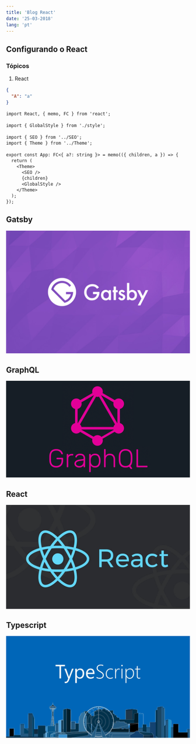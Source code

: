 ```yaml
---
title: 'Blog React'
date: '25-03-2018'
lang: 'pt'
---
```


## Configurando o React

### Tópicos

1. React

```json
{
  "A": "a"
}
```

```tsx
import React, { memo, FC } from 'react';

import { GlobalStyle } from './style';

import { SEO } from '../SEO';
import { Theme } from '../Theme';

export const App: FC<{ a?: string }> = memo(({ children, a }) => {
  return (
    <Theme>
      <SEO />
      {children}
      <GlobalStyle />
    </Theme>
  );
});
```

## Gatsby

![Gatsby](./images/gatsby.jpg)

## GraphQL

![GraphQL](./images/graphql.png)

## React

![React](./images/react.jpg)

## Typescript

![Typescript](./images/typescript.jpeg)
